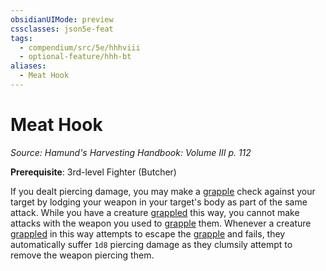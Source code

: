 ```yaml
---
obsidianUIMode: preview
cssclasses: json5e-feat
tags:
  - compendium/src/5e/hhhviii
  - optional-feature/hhh-bt
aliases:
  - Meat Hook
---
```

# Meat Hook
*Source: Hamund's Harvesting Handbook: Volume III p. 112*  

**Prerequisite**: 3rd-level Fighter (Butcher)

If you dealt piercing damage, you may make a [grapple](2-Mechanics/CLI/rules/actions.md#grapple) check against your target by lodging your weapon in your target's body as part of the same attack. While you have a creature [grappled](2-Mechanics/CLI/rules/conditions.md#grappled) this way, you cannot make attacks with the weapon you used to [grapple](2-Mechanics/CLI/rules/actions.md#grapple) them. Whenever a creature [grappled](2-Mechanics/CLI/rules/conditions.md#grappled) in this way attempts to escape the [grapple](2-Mechanics/CLI/rules/actions.md#grapple) and fails, they automatically suffer `1d8` piercing damage as they clumsily attempt to remove the weapon piercing them.